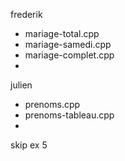 frederik
- mariage-total.cpp
- mariage-samedi.cpp
- mariage-complet.cpp
- 

julien
- prenoms.cpp
- prenoms-tableau.cpp
- 


skip ex 5